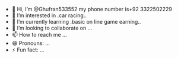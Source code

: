 - 👋 Hi, I’m @Ghufran533552 my phone number is+92 3322502229
- 👀 I’m interested in .car racing..
- 🌱 I’m currently learning .basic on line game earning..
- 💞️ I’m looking to collaborate on ...
- 📫 How to reach me ...
- 😄 Pronouns: ...
- ⚡ Fun fact: ...

<!---
Ghufran533552/Ghufran533552 is a ✨ special ✨ repository because its `README.md` (this file) appears on your GitHub profile.
You can click the Preview link to take a look at your changes.
--->
